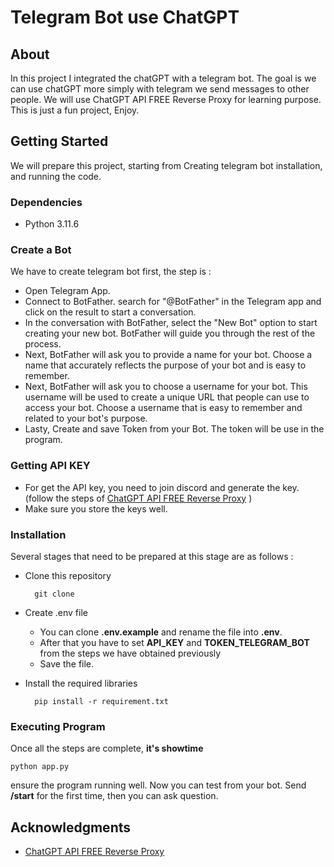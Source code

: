 # Telegram Bot use ChatGPT

## About
In this project I integrated the chatGPT with a telegram bot. The goal is we can use chatGPT more simply with telegram we send messages to other people. We will use ChatGPT API FREE Reverse Proxy for learning purpose. This is just a fun project, Enjoy.

## Getting Started
We will prepare this project, starting from Creating telegram bot installation, and running the code.

### Dependencies
* Python 3.11.6

### Create a Bot
We have to create telegram bot first, the step is :
* Open Telegram App.
* Connect to BotFather. search for "@BotFather" in the Telegram app and click on the result to start a conversation.
* In the conversation with BotFather, select the "New Bot" option to start creating your new bot. BotFather will guide you through the rest of the process.
* Next, BotFather will ask you to provide a name for your bot. Choose a name that accurately reflects the purpose of your bot and is easy to remember.
* Next, BotFather will ask you to choose a username for your bot. This username will be used to create a unique URL that people can use to access your bot. Choose a username that is easy to remember and related to your bot's purpose.
* Lasty, Create and save Token from your Bot. The token will be use in the program.

### Getting API KEY
* For get the API key, you need to join discord and generate the key. (follow the steps of [ChatGPT API FREE Reverse Proxy](https://github.com/PawanOsman/ChatGPT?tab=readme-ov-file#how-to-use-chatgpt-api-reverse-proxy) )
* Make sure you store the keys well.

### Installation
Several stages that need to be prepared at this stage are as follows :

* Clone this repository

        git clone 

* Create .env file
        
    - You can clone **.env.example** and rename the file into **.env**. 
    - After that you have to set **API_KEY** and **TOKEN_TELEGRAM_BOT** from the steps we have obtained previously
    - Save the file.

* Install the required libraries

        pip install -r requirement.txt

### Executing Program
Once all the steps are complete, **it's showtime**

    python app.py

ensure the program running well. Now you can test from your bot. Send **/start** for the first time, then you can ask question.

## Acknowledgments
* [ChatGPT API FREE Reverse Proxy](https://github.com/PawanOsman/ChatGPT?tab=readme-ov-file#how-to-use-chatgpt-api-reverse-proxy)